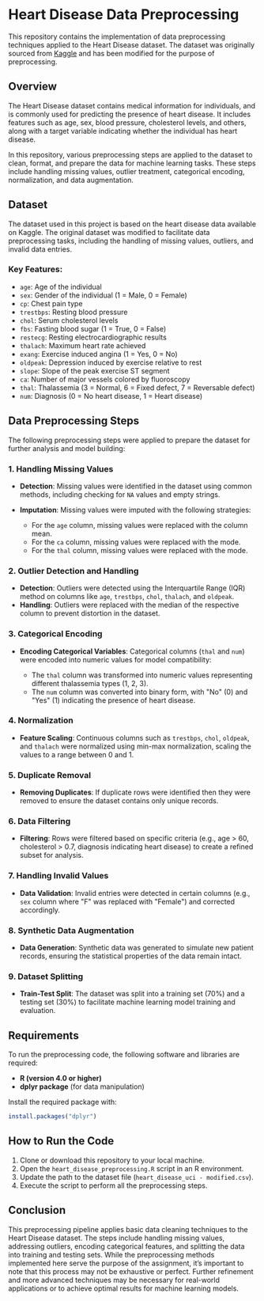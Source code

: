 # Heart Disease Data Preprocessing

This repository contains the implementation of data preprocessing techniques applied to the Heart Disease dataset. The dataset was originally sourced from [Kaggle](https://www.kaggle.com/datasets/redwankarimsony/heart-disease-data) and has been modified for the purpose of preprocessing.

## Overview

The Heart Disease dataset contains medical information for individuals, and is commonly used for predicting the presence of heart disease. It includes features such as age, sex, blood pressure, cholesterol levels, and others, along with a target variable indicating whether the individual has heart disease.

In this repository, various preprocessing steps are applied to the dataset to clean, format, and prepare the data for machine learning tasks. These steps include handling missing values, outlier treatment, categorical encoding, normalization, and data augmentation.

## Dataset

The dataset used in this project is based on the heart disease data available on Kaggle. The original dataset was modified to facilitate data preprocessing tasks, including the handling of missing values, outliers, and invalid data entries.

### Key Features:

* `age`: Age of the individual
* `sex`: Gender of the individual (1 = Male, 0 = Female)
* `cp`: Chest pain type
* `trestbps`: Resting blood pressure
* `chol`: Serum cholesterol levels
* `fbs`: Fasting blood sugar (1 = True, 0 = False)
* `restecg`: Resting electrocardiographic results
* `thalach`: Maximum heart rate achieved
* `exang`: Exercise induced angina (1 = Yes, 0 = No)
* `oldpeak`: Depression induced by exercise relative to rest
* `slope`: Slope of the peak exercise ST segment
* `ca`: Number of major vessels colored by fluoroscopy
* `thal`: Thalassemia (3 = Normal, 6 = Fixed defect, 7 = Reversable defect)
* `num`: Diagnosis (0 = No heart disease, 1 = Heart disease)

## Data Preprocessing Steps

The following preprocessing steps were applied to prepare the dataset for further analysis and model building:

### 1. **Handling Missing Values**

* **Detection**: Missing values were identified in the dataset using common methods, including checking for `NA` values and empty strings.
* **Imputation**: Missing values were imputed with the following strategies:

  * For the `age` column, missing values were replaced with the column mean.
  * For the `ca` column, missing values were replaced with the mode.
  * For the `thal` column, missing values were replaced with the mode.

### 2. **Outlier Detection and Handling**

* **Detection**: Outliers were detected using the Interquartile Range (IQR) method on columns like `age`, `trestbps`, `chol`, `thalach`, and `oldpeak`.
* **Handling**: Outliers were replaced with the median of the respective column to prevent distortion in the dataset.

### 3. **Categorical Encoding**

* **Encoding Categorical Variables**: Categorical columns (`thal` and `num`) were encoded into numeric values for model compatibility:

  * The `thal` column was transformed into numeric values representing different thalassemia types (1, 2, 3).
  * The `num` column was converted into binary form, with "No" (0) and "Yes" (1) indicating the presence of heart disease.

### 4. **Normalization**

* **Feature Scaling**: Continuous columns such as `trestbps`, `chol`, `oldpeak`, and `thalach` were normalized using min-max normalization, scaling the values to a range between 0 and 1.

### 5. **Duplicate Removal**

* **Removing Duplicates**: If duplicate rows were identified then they were removed to ensure the dataset contains only unique records.

### 6. **Data Filtering**

* **Filtering**: Rows were filtered based on specific criteria (e.g., age > 60, cholesterol > 0.7, diagnosis indicating heart disease) to create a refined subset for analysis.

### 7. **Handling Invalid Values**

* **Data Validation**: Invalid entries were detected in certain columns (e.g., `sex` column where "F" was replaced with "Female") and corrected accordingly.

### 8. **Synthetic Data Augmentation**

* **Data Generation**: Synthetic data was generated to simulate new patient records, ensuring the statistical properties of the data remain intact.

### 9. **Dataset Splitting**

* **Train-Test Split**: The dataset was split into a training set (70%) and a testing set (30%) to facilitate machine learning model training and evaluation.

## Requirements

To run the preprocessing code, the following software and libraries are required:

* **R (version 4.0 or higher)**
* **dplyr package** (for data manipulation)

Install the required package with:

```R
install.packages("dplyr")
```

## How to Run the Code

1. Clone or download this repository to your local machine.
2. Open the `heart_disease_preprocessing.R` script in an R environment.
3. Update the path to the dataset file (`heart_disease_uci - modified.csv`).
4. Execute the script to perform all the preprocessing steps.

## Conclusion

This preprocessing pipeline applies basic data cleaning techniques to the Heart Disease dataset. The steps include handling missing values, addressing outliers, encoding categorical features, and splitting the data into training and testing sets. While the preprocessing methods implemented here serve the purpose of the assignment, it’s important to note that this process may not be exhaustive or perfect. Further refinement and more advanced techniques may be necessary for real-world applications or to achieve optimal results for machine learning models.

